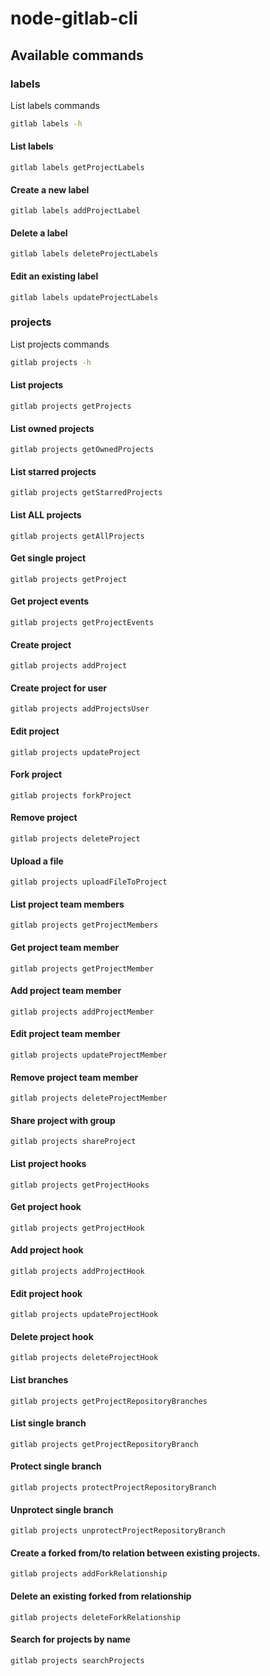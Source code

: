 # node-gitlab-cli

## Available commands


### labels

List labels commands

```bash
gitlab labels -h
```

#### List labels

```
gitlab labels getProjectLabels
```

#### Create a new label

```
gitlab labels addProjectLabel
```

#### Delete a label

```
gitlab labels deleteProjectLabels
```

#### Edit an existing label

```
gitlab labels updateProjectLabels
```

### projects

List projects commands

```bash
gitlab projects -h
```

#### List projects

```
gitlab projects getProjects
```

#### List owned projects

```
gitlab projects getOwnedProjects
```

#### List starred projects

```
gitlab projects getStarredProjects
```

#### List ALL projects

```
gitlab projects getAllProjects
```

#### Get single project

```
gitlab projects getProject
```

#### Get project events

```
gitlab projects getProjectEvents
```

#### Create project

```
gitlab projects addProject
```

#### Create project for user

```
gitlab projects addProjectsUser
```

#### Edit project

```
gitlab projects updateProject
```

#### Fork project

```
gitlab projects forkProject
```

#### Remove project

```
gitlab projects deleteProject
```

#### Upload a file

```
gitlab projects uploadFileToProject
```

#### List project team members

```
gitlab projects getProjectMembers
```

#### Get project team member

```
gitlab projects getProjectMember
```

#### Add project team member

```
gitlab projects addProjectMember
```

#### Edit project team member

```
gitlab projects updateProjectMember
```

#### Remove project team member

```
gitlab projects deleteProjectMember
```

#### Share project with group

```
gitlab projects shareProject
```

#### List project hooks

```
gitlab projects getProjectHooks
```

#### Get project hook

```
gitlab projects getProjectHook
```

#### Add project hook

```
gitlab projects addProjectHook
```

#### Edit project hook

```
gitlab projects updateProjectHook
```

#### Delete project hook

```
gitlab projects deleteProjectHook
```

#### List branches

```
gitlab projects getProjectRepositoryBranches
```

#### List single branch

```
gitlab projects getProjectRepositoryBranch
```

#### Protect single branch

```
gitlab projects protectProjectRepositoryBranch
```

#### Unprotect single branch

```
gitlab projects unprotectProjectRepositoryBranch
```

#### Create a forked from/to relation between existing projects.

```
gitlab projects addForkRelationship
```

#### Delete an existing forked from relationship

```
gitlab projects deleteForkRelationship
```

#### Search for projects by name

```
gitlab projects searchProjects
```

